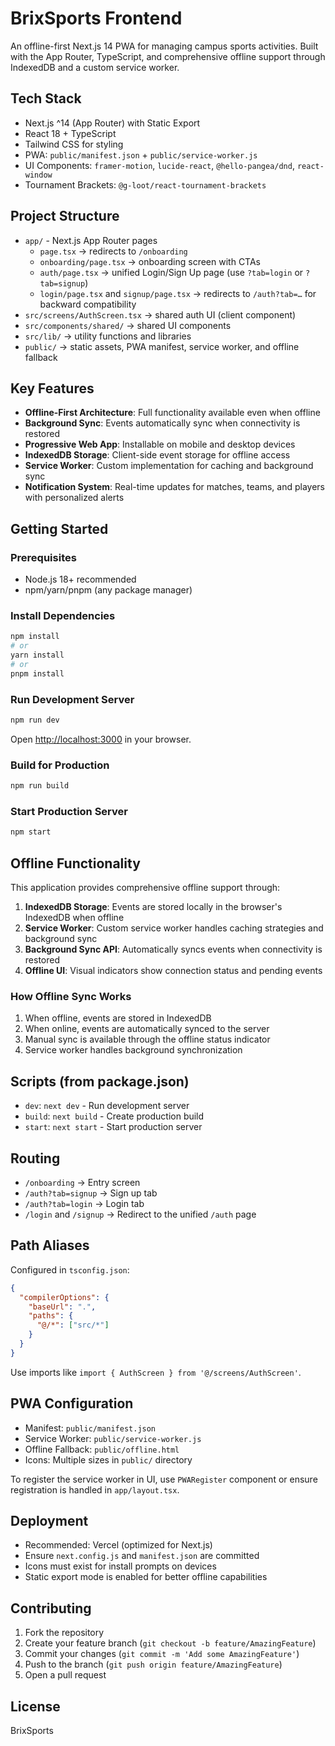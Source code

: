 # BrixSports Frontend

An offline-first Next.js 14 PWA for managing campus sports activities. Built with the App Router, TypeScript, and comprehensive offline support through IndexedDB and a custom service worker.

## Tech Stack
- Next.js ^14 (App Router) with Static Export
- React 18 + TypeScript
- Tailwind CSS for styling
- PWA: `public/manifest.json` + `public/service-worker.js`
- UI Components: `framer-motion`, `lucide-react`, `@hello-pangea/dnd`, `react-window`
- Tournament Brackets: `@g-loot/react-tournament-brackets`

## Project Structure
- `app/` - Next.js App Router pages
  - `page.tsx` → redirects to `/onboarding`
  - `onboarding/page.tsx` → onboarding screen with CTAs
  - `auth/page.tsx` → unified Login/Sign Up page (use `?tab=login` or `?tab=signup`)
  - `login/page.tsx` and `signup/page.tsx` → redirects to `/auth?tab=…` for backward compatibility
- `src/screens/AuthScreen.tsx` → shared auth UI (client component)
- `src/components/shared/` → shared UI components
- `src/lib/` → utility functions and libraries
- `public/` → static assets, PWA manifest, service worker, and offline fallback

## Key Features
- **Offline-First Architecture**: Full functionality available even when offline
- **Background Sync**: Events automatically sync when connectivity is restored
- **Progressive Web App**: Installable on mobile and desktop devices
- **IndexedDB Storage**: Client-side event storage for offline access
- **Service Worker**: Custom implementation for caching and background sync
- **Notification System**: Real-time updates for matches, teams, and players with personalized alerts

## Getting Started

### Prerequisites
- Node.js 18+ recommended
- npm/yarn/pnpm (any package manager)

### Install Dependencies
```bash
npm install
# or
yarn install
# or
pnpm install
```

### Run Development Server
```bash
npm run dev
```
Open [http://localhost:3000](http://localhost:3000) in your browser.

### Build for Production
```bash
npm run build
```

### Start Production Server
```bash
npm start
```

## Offline Functionality
This application provides comprehensive offline support through:

1. **IndexedDB Storage**: Events are stored locally in the browser's IndexedDB when offline
2. **Service Worker**: Custom service worker handles caching strategies and background sync
3. **Background Sync API**: Automatically syncs events when connectivity is restored
4. **Offline UI**: Visual indicators show connection status and pending events

### How Offline Sync Works
1. When offline, events are stored in IndexedDB
2. When online, events are automatically synced to the server
3. Manual sync is available through the offline status indicator
4. Service worker handles background synchronization

## Scripts (from package.json)
- `dev`: `next dev` - Run development server
- `build`: `next build` - Create production build
- `start`: `next start` - Start production server

## Routing
- `/onboarding` → Entry screen
- `/auth?tab=signup` → Sign up tab
- `/auth?tab=login` → Login tab
- `/login` and `/signup` → Redirect to the unified `/auth` page

## Path Aliases
Configured in `tsconfig.json`:
```json
{
  "compilerOptions": {
    "baseUrl": ".",
    "paths": {
      "@/*": ["src/*"]
    }
  }
}
```
Use imports like `import { AuthScreen } from '@/screens/AuthScreen'`.

## PWA Configuration
- Manifest: `public/manifest.json`
- Service Worker: `public/service-worker.js`
- Offline Fallback: `public/offline.html`
- Icons: Multiple sizes in `public/` directory

To register the service worker in UI, use `PWARegister` component or ensure registration is handled in `app/layout.tsx`.

## Deployment
- Recommended: Vercel (optimized for Next.js)
- Ensure `next.config.js` and `manifest.json` are committed
- Icons must exist for install prompts on devices
- Static export mode is enabled for better offline capabilities

## Contributing
1. Fork the repository
2. Create your feature branch (`git checkout -b feature/AmazingFeature`)
3. Commit your changes (`git commit -m 'Add some AmazingFeature'`)
4. Push to the branch (`git push origin feature/AmazingFeature`)
5. Open a pull request

## License
BrixSports